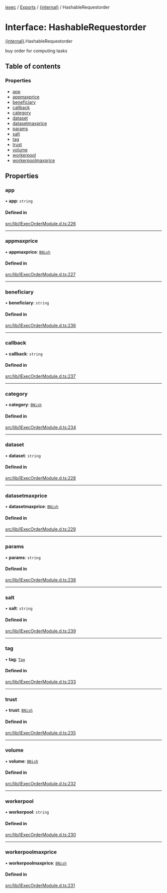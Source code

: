 [iexec](../README.md) / [Exports](../modules.md) / [{internal}](../modules/internal_.md) / HashableRequestorder

# Interface: HashableRequestorder

[{internal}](../modules/internal_.md).HashableRequestorder

buy order for computing tasks

## Table of contents

### Properties

- [app](internal_.HashableRequestorder.md#app)
- [appmaxprice](internal_.HashableRequestorder.md#appmaxprice)
- [beneficiary](internal_.HashableRequestorder.md#beneficiary)
- [callback](internal_.HashableRequestorder.md#callback)
- [category](internal_.HashableRequestorder.md#category)
- [dataset](internal_.HashableRequestorder.md#dataset)
- [datasetmaxprice](internal_.HashableRequestorder.md#datasetmaxprice)
- [params](internal_.HashableRequestorder.md#params)
- [salt](internal_.HashableRequestorder.md#salt)
- [tag](internal_.HashableRequestorder.md#tag)
- [trust](internal_.HashableRequestorder.md#trust)
- [volume](internal_.HashableRequestorder.md#volume)
- [workerpool](internal_.HashableRequestorder.md#workerpool)
- [workerpoolmaxprice](internal_.HashableRequestorder.md#workerpoolmaxprice)

## Properties

### app

• **app**: `string`

#### Defined in

[src/lib/IExecOrderModule.d.ts:226](https://github.com/iExecBlockchainComputing/iexec-sdk/blob/961d430/src/lib/IExecOrderModule.d.ts#L226)

___

### appmaxprice

• **appmaxprice**: [`BNish`](../modules/internal_.md#bnish)

#### Defined in

[src/lib/IExecOrderModule.d.ts:227](https://github.com/iExecBlockchainComputing/iexec-sdk/blob/961d430/src/lib/IExecOrderModule.d.ts#L227)

___

### beneficiary

• **beneficiary**: `string`

#### Defined in

[src/lib/IExecOrderModule.d.ts:236](https://github.com/iExecBlockchainComputing/iexec-sdk/blob/961d430/src/lib/IExecOrderModule.d.ts#L236)

___

### callback

• **callback**: `string`

#### Defined in

[src/lib/IExecOrderModule.d.ts:237](https://github.com/iExecBlockchainComputing/iexec-sdk/blob/961d430/src/lib/IExecOrderModule.d.ts#L237)

___

### category

• **category**: [`BNish`](../modules/internal_.md#bnish)

#### Defined in

[src/lib/IExecOrderModule.d.ts:234](https://github.com/iExecBlockchainComputing/iexec-sdk/blob/961d430/src/lib/IExecOrderModule.d.ts#L234)

___

### dataset

• **dataset**: `string`

#### Defined in

[src/lib/IExecOrderModule.d.ts:228](https://github.com/iExecBlockchainComputing/iexec-sdk/blob/961d430/src/lib/IExecOrderModule.d.ts#L228)

___

### datasetmaxprice

• **datasetmaxprice**: [`BNish`](../modules/internal_.md#bnish)

#### Defined in

[src/lib/IExecOrderModule.d.ts:229](https://github.com/iExecBlockchainComputing/iexec-sdk/blob/961d430/src/lib/IExecOrderModule.d.ts#L229)

___

### params

• **params**: `string`

#### Defined in

[src/lib/IExecOrderModule.d.ts:238](https://github.com/iExecBlockchainComputing/iexec-sdk/blob/961d430/src/lib/IExecOrderModule.d.ts#L238)

___

### salt

• **salt**: `string`

#### Defined in

[src/lib/IExecOrderModule.d.ts:239](https://github.com/iExecBlockchainComputing/iexec-sdk/blob/961d430/src/lib/IExecOrderModule.d.ts#L239)

___

### tag

• **tag**: [`Tag`](../modules/internal_.md#tag)

#### Defined in

[src/lib/IExecOrderModule.d.ts:233](https://github.com/iExecBlockchainComputing/iexec-sdk/blob/961d430/src/lib/IExecOrderModule.d.ts#L233)

___

### trust

• **trust**: [`BNish`](../modules/internal_.md#bnish)

#### Defined in

[src/lib/IExecOrderModule.d.ts:235](https://github.com/iExecBlockchainComputing/iexec-sdk/blob/961d430/src/lib/IExecOrderModule.d.ts#L235)

___

### volume

• **volume**: [`BNish`](../modules/internal_.md#bnish)

#### Defined in

[src/lib/IExecOrderModule.d.ts:232](https://github.com/iExecBlockchainComputing/iexec-sdk/blob/961d430/src/lib/IExecOrderModule.d.ts#L232)

___

### workerpool

• **workerpool**: `string`

#### Defined in

[src/lib/IExecOrderModule.d.ts:230](https://github.com/iExecBlockchainComputing/iexec-sdk/blob/961d430/src/lib/IExecOrderModule.d.ts#L230)

___

### workerpoolmaxprice

• **workerpoolmaxprice**: [`BNish`](../modules/internal_.md#bnish)

#### Defined in

[src/lib/IExecOrderModule.d.ts:231](https://github.com/iExecBlockchainComputing/iexec-sdk/blob/961d430/src/lib/IExecOrderModule.d.ts#L231)
